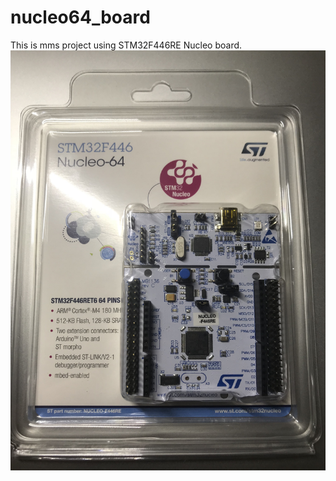# nucleo64_board
This is mms project using STM32F446RE Nucleo board. 
![Look!](https://github.com/dypromise/nucleo64_board/raw/master/IMG_1780.JPG)
